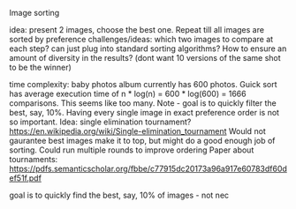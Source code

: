 Image sorting

idea: present 2 images, choose the best one. Repeat till all images are sorted by preference
challenges/ideas:
which two images to compare at each step?
can just plug into standard sorting algorithms?
How to ensure an amount of diversity in the results? (dont want 10 versions of the same shot to be the winner)

time complexity:
baby photos album currently has 600 photos. Guick sort has average execution time of n * log(n) = 600 * log(600) = 1666 comparisons. This seems like too many.
Note - goal is to quickly filter the best, say, 10%. Having every single image in exact preference order is not so important.
Idea: single elimination tournament? https://en.wikipedia.org/wiki/Single-elimination_tournament
Would not gaurantee best images make it to top, but might do a good enough job of sorting. Could run multiple rounds to improve ordering
Paper about tournaments: https://pdfs.semanticscholar.org/fbbe/c77915dc20173a96a917e60783df60def51f.pdf


goal is to quickly find the best, say, 10% of images - not nec